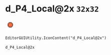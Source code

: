 # d_P4_Local@2x `32x32`
<img src="/img/d_P4_Local.png" width=32 height=32>

``` CSharp
EditorGUIUtility.IconContent("d_P4_Local@2x")
```
```
d_P4_Local@2x
```
